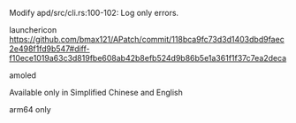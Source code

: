 Modify apd/src/cli.rs:100-102: Log only errors.

launchericon https://github.com/bmax121/APatch/commit/118bca9fc73d3d1403dbd9faec2e498f1fd9b547#diff-f10ece1019a63c3d819fbe608ab42b8efb524d9b86b5e1a361f1f37c7ea2deca

amoled

Available only in Simplified Chinese and English

arm64 only